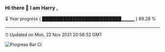 ### Hi there 👋 I am Harry , 

⏳ Year progress { ██████████████████████████▁▁▁▁ } 89.28 %

---

⏰ Updated on Mon, 22 Nov 2021 20:56:32 GMT

![Progress Bar CI](https://github.com/duykhang68/duykhang68/workflows/Progress%20Bar%20CI/badge.svg)
